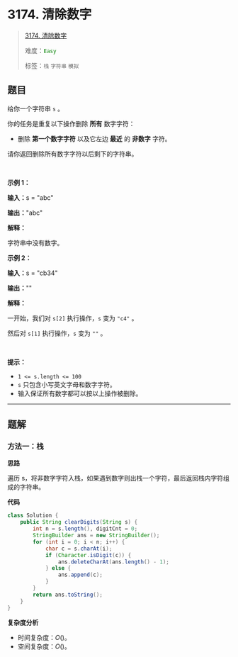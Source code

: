 # 3174. 清除数字

> [3174. 清除数字](https://leetcode.cn/problems/clear-digits/)
>
> 难度：<font color=green>`Easy`</font>
>
> 标签：`栈` `字符串` `模拟`

## 题目

<p>给你一个字符串&nbsp;<code>s</code>&nbsp;。</p>

<p>你的任务是重复以下操作删除 <strong>所有</strong>&nbsp;数字字符：</p>

<ul>
	<li>删除 <strong>第一个数字字符</strong>&nbsp;以及它左边 <strong>最近</strong>&nbsp;的 <strong>非数字</strong>&nbsp;字符。</li>
</ul>

<p>请你返回删除所有数字字符以后剩下的字符串。</p>

<p>&nbsp;</p>

<p><strong class="example">示例 1：</strong></p>

<div class="example-block">
<p><span class="example-io"><b>输入：</b>s = "abc"</span></p>

<p><span class="example-io"><b>输出：</b>"abc"</span></p>

<p><strong>解释：</strong></p>

<p>字符串中没有数字。<!-- notionvc: ff07e34f-b1d6-41fb-9f83-5d0ba3c1ecde --></p>
</div>

<p><strong class="example">示例 2：</strong></p>

<div class="example-block">
<p><span class="example-io"><b>输入：</b>s = "cb34"</span></p>

<p><span class="example-io"><b>输出：</b>""</span></p>

<p><b>解释：</b></p>

<p>一开始，我们对&nbsp;<code>s[2]</code>&nbsp;执行操作，<code>s</code>&nbsp;变为&nbsp;<code>"c4"</code>&nbsp;。</p>

<p>然后对&nbsp;<code>s[1]</code>&nbsp;执行操作，<code>s</code>&nbsp;变为&nbsp;<code>""</code>&nbsp;。</p>
</div>

<p>&nbsp;</p>

<p><strong>提示：</strong></p>

<ul>
	<li><code>1 &lt;= s.length &lt;= 100</code></li>
	<li><code>s</code>&nbsp;只包含小写英文字母和数字字符。</li>
	<li>输入保证所有数字都可以按以上操作被删除。</li>
</ul>


--------------------

## 题解

### 方法一：栈

**思路**

遍历 s，将非数字字符入栈，如果遇到数字则出栈一个字符，最后返回栈内字符组成的字符串。

**代码**

```java
class Solution {
    public String clearDigits(String s) {
        int n = s.length(), digitCnt = 0;
        StringBuilder ans = new StringBuilder();
        for (int i = 0; i < n; i++) {
            char c = s.charAt(i);
            if (Character.isDigit(c)) {
                ans.deleteCharAt(ans.length() - 1);
            } else {
                ans.append(c);
            }
        }
        return ans.toString();
    }
}
```

**复杂度分析**

- 时间复杂度：$O()$。
- 空间复杂度：$O()$。
